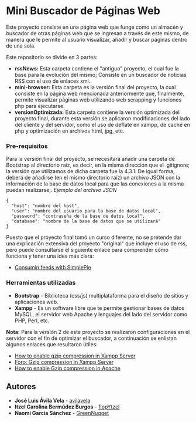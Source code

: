 # Mini Buscador de Páginas Web

Este proyecto consiste en una página web que funge como un almacén y buscador de otras páginas web que se ingresan a través de este mismo, de manera que le permite al usuario visualizar, añadir y buscar páginas dentro de una sola.

Este repositorio se divide en 3 partes:
* **rssNews:** Esta carpeta contiene el "antiguo" proyecto, el cual fue la base para la evolución del mismo; Consiste en un buscador de noticias RSS con el uso de enlaces xml.
* **mini-browser:** Esta carpeta es la versión final del proyecto, la cual consiste en la página web mencionada anteriormente que, finalmente, permite visualizar páginas web utilizando web scrapping y funciones php para ejecutarse.
* **versionOptimizada:** Esta carpeta contiene la versión optimizada del proyecto final, durante esta versión se aplicaron modificaciones del lado del cliente y del servidor, como el uso de deflate en xampp, de caché en php y optimización en archivos html, jpg, etc.

### Pre-requisitos

Para la versión final del proyecto, se necesitará añadir una carpeta de Bootstrap al directorio raíz, es decir, en la misma dirección que el .gitignore; la versión que utilizamos de dicha carpeta fue la 4.3.1. De igual forma, deberá de añadirse (en el mismo directorio raíz) un archivo JSON con la información de la base de datos local para que las conexiones a la misma puedan realizarse;.
_Ejemplo del archivo JSON_

```
{
  "host": "nombre del host",
  "user": "nombre del usuario para la base de datos local",
  "password": "contraseña de la base de datos local",
  "database": "nombre de la base de datos que se utilizará"
}
```

Puesto que el proyecto final tomó un curso diferente, no se pretende dar una explicación extensiva del proyecto "original" que incluye el uso de rss, pero puede consultarse el siguiente enlace para comprender cómo funciona y tener una idea más clara:
- [Consumin feeds with SimplePie](https://www.sitepoint.com/consuming-feeds-with-simplepie/)

### Herramientas utilizadas

* **Bootstrap** - Biblioteca (css/js) multiplataforma para el diseño de sitios y aplicaciones web.
* **Xampp** - Es un software libre que te permite gestionar bases de datos MySQL, el servidor web Apache y lenguajes del lado del servidor como PHP, Perl, etc.

**Nota:** Para la versión 2 de este proyecto se realizaron configuraciones en el servidor con el fin de optimizar el buscador, a continuación se enlistan algunos enlaces que resultaron útiles:
- [How to enable gzip compression in Xampp Server](https://ourcodeworld.com/articles/read/503/how-to-enable-gzip-compression-in-xampp-server)
- [Foro: Gzip compression in Xampp Server](https://stackoverrun.com/es/q/1772135)
- [How to enable Gzip compression in Apache](https://knackforge.com/blog/karalmax/how-enable-gzip-compression-apache)

## Autores
* **José Luis Ávila Vela** - [avilavela](https://github.com/avilavela)
* **Itzel Carolina Bermúdez Burgos** - [flopYtzel](https://github.com/flopYtzel)
* **Naomi García Sánchez** - [GreenNugget](https://github.com/GreenNugget)